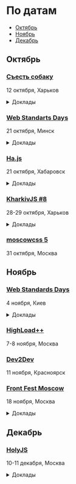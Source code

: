 # По датам

- [Октябрь](#Октябрь)
- [Ноябрь](#Ноябрь)
- [Декабрь](#Декабрь)

<!--
 -->
## Октябрь

### [Съесть собаку](https://eatdog.com.ua/#poster)

12 октября, Харьков

<details>
  <summary>Доклады</summary>

  - «Большие проекты, архитектура и фреймворки», Александр Макаров
  - «Microservices in a wild», Иван Мосев

</details>

### [Web Standarts Days](https://wsd.events/2017/10/21/)

21 октября, Минск

<details>
  <summary>Доклады</summary>

  - «SSR: DIY», Джеймс Аквух
  - «Людоедский интерфейс», Вадим Макеев
  - «Ответ на главный вопрос в CSS», Михаил Иванкив

</details>

### [Ha.js](https://hajs.ru)

21 октября, Хабаровск

<details>
  <summary>Доклады</summary>

  - «Типы компонентов в Reac», Илья Евсеев
  - «Тесты без боли», Валентин Игнатьев (ivelum)
  - «Как завести себе бота», Сергей Голяшой (Эй-Пи Трейд)
  - «Шаблонизаторы PHP. О пользе для фронтенда», Алекснадр Костюк (Pantera DIgital)

</details>

### [KharkivJS #8](http://kharkivjs.org/)

28-29 октября, Харьков

<details>
  <summary>Доклады</summary>

  - «Effortless Serverless», Aleksandar Simovic
  - «Pixel shaders for Web developers», Denis Radin
  - «А что если мы долетим и там будет всё?», Сергей Попов
  - «Async programming with JavaScript and Node.js», Timur Shemsedinov
  - «Your last desperate attempt at AngularJS migration», Asim Hussain
  - «Groupware Systems for fun and profit CRDT, OT, Offline», Max Klymyshyn
  - «Async exception handling or when something goes wrong», Nick Lototskiy
  - «How to be a 10x JavaScript developer», Vladimir Polyakov
  - «Web VR», Denys Dovhan
  - «Софт скилы», Yuzva Maksim
  - «Тайны зеленого замочка», Vladimir Dashukevich
  - «Vue: business-first», Vitalii Ratyshnyi
  - «Copy-pASTe», Illya Klymov
  - «Taking care of performance easiest than ever», Artem Denysov
  - «UVP and the future of CSSinJS», Oleg Slobodskoi

</details>

### [moscowcss 5](https://moscowcss.timepad.ru/event/576236/)

31 октября, Москва

<!--
 -->
## Ноябрь

### [Web Standards Days](https://wsd.events/2017/11/04/)

4 ноября, Киев

<details>
  <summary>Доклады</summary>

  - «CSS in a Components World», Bruce Lawson
  - «Светлое будущее Custom Elements», Елена Жукова
  - «Людоедский интерфейс», Вадим Макеев
  - «Индуктивная доступность», Антон Есауленко
  - «Оптимизируй это», Денис Завгородний
  - «Изобретаем велосипед для фриланса», Павел Никитюк

</details>

### [HighLoad++](http://www.highload.ru/)

7-8 ноября, Москва

### [Dev2Dev](http://dev2dev.ru/)

11 ноября, Красноярск

### [Front Fest Moscow](https://2017.frontfest.ru/)

18 ноября, Москва

<details>
  <summary>Доклады</summary>

  - «My password doesn't work!», Blaine Cook
  - «Writing Next level apps», Matheus Fernandes
  - «Developer's guide to accessibility mechanics», Léonie Watson
  - «Code & Art», Mathieu Henri
  - «JavaScript on Things: Electronics for Web Devs», Lyza Danger Gardner
  - «Six apps — one code with angular», Sani Yusuf
  - «JavaScript and Node.js — why the ugly duckling is conquering the world?», Franziska Klingner
  - «Progressive Image Rendering», Jose M. Perez
  - «Arena Shooter from scratch», Mathieu Henri
  - «Rendering performance inside out», Martin Splitt
  - «История одной метрики производительности в Booking.com», Антон Епрев
  - «Кодстайл и насилие», Антон Немцев
  - «Интерфейс для 224 стран на 40 языках», Вениамин Тамбурин
  - «Программисту нужно знать всё», Игорь Алексеенко
  - «Оптимизация графики на практике», Тим Чаптыков
  - «React и данные: Эффективные способы хранения и изменения стейта», Алексей Иванов
  - «React, TypeScript и Redux — как сделать SPA для мобильных браузеров», Егор Банщиков
  - «(Не очень) молчаливый наблюдатель: что я узнала, наблюдая за JavaScript-экосистемой», Екатерина Пригара
  - «Декларативная шаблонизация», Владимир Гриненко
  - «Как переписать крупный проект на Angular и (не) впасть в депрессию», Илья Таратухин
  - «А что, если мы долетим и там будет всё?», Сергей Попов
  - «Закложурю ваш джаваскрипт. Дорого. Опыт использования ClojureScript в aviasales.ru», Кирилл Чернышов
  - «RON: Replicated object notation», Виктор Грищенко
  - «Алгоритмы и структуры данных меняющие современный Frontend», Владимир Дашукевич

</details>

<!--
 -->
## Декабрь

### [HolyJS](https://holyjs-moscow.ru/)

10-11 декабря, Москва

<details>
  <summary>Доклады</summary>

  - «The Post JavaScript Apocalypse», Douglas Crockford
  - «Managing Asynchronicity with RQ», Douglas Crockford
  - «New Adventures in Responsive Web Design», Виталий Фридман
  - «Big Bang Redesign: Smashing Magazine’s 2017 Relaunch, a Case Study», Виталий Фридман
  - «Better, faster, stronger — getting more from the web platform», Martin Splitt
  - «/Reg(exp){2}lained/: Demystifying Regular Expressions», Lea Verou
  - «Bending time with Schedulers and RxJS 5», Gerard Sans
  - «HyperDB — a scalable key-value store», Mathias Buus Madsen
  - «Testing serverless applications», Slobodan Stojanovic

</details>
